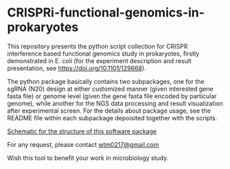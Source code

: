 # CRISPRi-functional-genomics-in-prokaryotes

This repository presents the python script collection for CRISPR interference based functional genomics study in prokaryotes, firstly demonstrated in E. coli (for the experiment description and result presentation, see https://doi.org/10.1101/129668).

The python package basically contains two subpackages, one for the sgRNA (N20) design at either customized manner (given interested gene fasta file) or genome level (given the gene fasta file encoded by particular genome), while another for the NGS data processing and result visualization after experimental screen. For the details about package usage, see the README file within each subpackage depoisited together with the scripts.

[Schematic for the structure of this software package](./package_framework.png)

For any request, please contact wtm0217@gmail.com

Wish this tool to benefit your work in microbiology study.
